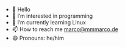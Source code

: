 - 👋 Hello
- 👀 I’m interested in programming
- 🌱 I’m currently learning Linux
- 📫 How to reach me [marco@mmmarco.de](mailto:marco@mmmarco.de) <!-- i.like.trains@firemail.de -->
- 😄 Pronouns: he/him

<!---
i-like-trains-de/i-like-trains-de is a ✨ special ✨ repository because its `README.md` (this file) appears on your GitHub profile.
You can click the Preview link to take a look at your changes.
--->
